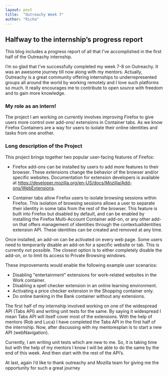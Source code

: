 ```yaml
---
layout: post
title:  "Outreachy Week 7"
author: "Richa"
---
```



## Halfway to the internship’s progress report 

This blog includes a progress report of all that I’ve accomplished in the first half of the Outreachy internship. 

I’m so glad that I’ve successfully completed my week 7-8 on Outreachy. It was an awesome journey till now along with my mentors. Actually, Outreachy is a great community offering internships to underrepresented groups all around the world by working remotely and I love such platforms so much. It really encourages me to contribute to open source with freedom and to gain more knowledge.

### My role as an intern!

The project I am working on currently involves improving Firefox to give users more control over add-ons/ extensions in Container tabs. As we know Firefox Containers are a way for users to isolate their online identities and tasks from one another.

### Long description of the Project 

This project brings together two popular user-facing features of Firefox:

- Firefox add-ons can be installed by users to add more features to their browser. These extensions change the behavior of the browser and/or specific websites. Documentation for extension developers is available at https://developer.mozilla.org/en-US/docs/Mozilla/Add-ons/WebExtensions.

- Container tabs allow Firefox users to isolate browsing sessions within Firefox. This isolation of browsing sessions allows a user to separate their identity in some tabs from the rest of the browser. This feature is built into Firefox but disabled by default, and can be enabled by installing the Firefox Multi-Account Container add-on, or any other add-on that offers management of identities through the contextualIdentities extension API. These identities can be created and removed at any time.

Once installed, an add-on can be activated on every web page. Some users need to temporarily disable an add-on for a specific website or tab. This is currently not possible. The closest option is to either completely disable the add-on, or to limit its access to Private Browsing windows.

 These improvements would enable the following example user scenarios:
- Disabling "entertainment" extensions for work-related websites in the Work container.
- Disabling a spell checker extension in an online learning environment.
- Activating a price checker extension in the Shopping container only.
- Do online banking in the Bank container without any extensions.



The first half of my internship involved working on one of the widespread API  (Tabs API) and writing unit tests for the same. By saying it widespread I mean Tabs API will itself cover most of the extensions.  With the help of mentors (Rob and Luca) I have completed the Tabs API in the first half of the internship. Now, after discussing with my mentoresplan is to start a new API (webNavigation).

Currently, I am writing unit tests which are new to me. So, it is taking time but with the help of my mentors I know I will be able to do the same by the end of this week. And then start with the rest of the API’s.

At last, again I’d like to thank outreachy and Mozilla team for giving me the opportunity for such a great journey
